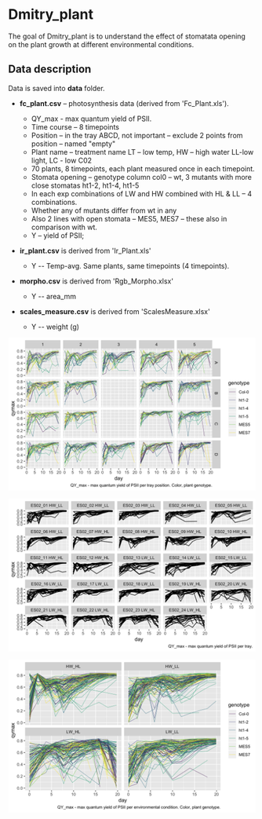 # Dmitry_plant

The goal of Dmitry_plant is to understand the effect of stomatata opening on the plant growth at different environmental conditions.

## Data description
Data is saved into **data** folder.

- **fc_plant.csv** – photosynthesis data (derived from 'Fc_Plant.xls').
    - QY_max - max quantum yield of PSII.
    - Time course – 8 timepoints
    - Position – in the tray ABCD, not important – exclude 2 points from position – named "empty"
    - Plant name – treatment name LT – low temp, HW – high water LL-low light, LC - low C02
    - 70 plants, 8 timepoints, each plant measured once in each timepoint.
    - Stomata opening – genotype column col0 – wt, 3 mutants with more close stomatas ht1-2, ht1-4, ht1-5
    - In each exp combinations of LW and HW combined with HL & LL – 4 combinations.
    - Whether any of mutants differ from wt in any
    - Also 2 lines with open stomata – MES5, MES7 – these also in comparison with wt.
    - Y – yield of PSII;

- **ir_plant.csv** is derived from 'Ir_Plant.xls'
    - Y -- Temp-avg. Same plants, same timepoints (4 timepoints).

- **morpho.csv** is derived from 'Rgb_Morpho.xlsx'
    - Y -- area_mm

- **scales_measure.csv** is derived from 'ScalesMeasure.xlsx'
    - Y -- weight (g)


![qy_max](output/qymax_per_pos.png)


![qy_max](output/qymax_per_tray.png)


![qy_max](output/qymax_per_env.png)
